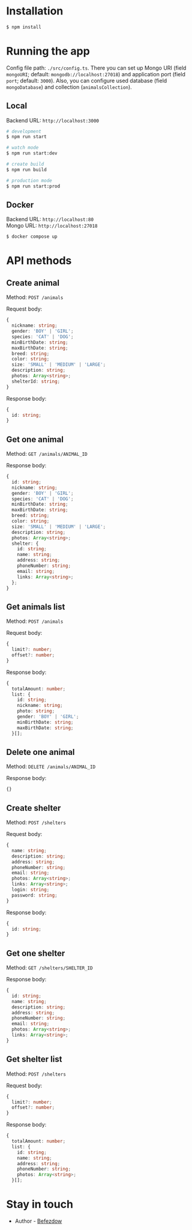 # Installation

```bash
$ npm install
```

# Running the app

Config file path: `./src/config.ts`. 
There you can set up Mongo URI (field `mongoURI`; default: `mongodb://localhost:27018`) and application port (field `port`; default: `3000`).
Also, you can configure used database (field `mongoDatabase`) and collection (`animalsCollection`).

## Local

Backend URL: `http://localhost:3000`

```bash
# development
$ npm run start

# watch mode
$ npm run start:dev

# create build
$ npm run build

# production mode
$ npm run start:prod
```

## Docker

Backend URL: `http://localhost:80`<br />
Mongo URL: `http://localhost:27018`

```bash
$ docker compose up
```

# API methods

## Create animal

Method: `POST /animals`

Request body:
```typescript
{
  nickname: string;
  gender: 'BOY' | 'GIRL';
  species: 'CAT' | 'DOG';
  minBirthDate: string;
  maxBirthDate: string;
  breed: string;
  color: string;
  size: 'SMALL' | 'MEDIUM' | 'LARGE';
  description: string;
  photos: Array<string>;
  shelterId: string;
}
```

Response body:
```typescript
{
  id: string;
}
```

## Get one animal

Method: `GET /animals/ANIMAL_ID`

Response body:
```typescript
{
  id: string;
  nickname: string;
  gender: 'BOY' | 'GIRL';
  species: 'CAT' | 'DOG';
  minBirthDate: string;
  maxBirthDate: string;
  breed: string;
  color: string;
  size: 'SMALL' | 'MEDIUM' | 'LARGE';
  description: string;
  photos: Array<string>;
  shelter: {
    id: string;
    name: string;
    address: string;
    phoneNumber: string;
    email: string;
    links: Array<string>;
  };
}
```

## Get animals list

Method: `POST /animals`

Request body:
```typescript
{
  limit?: number;
  offset?: number;
}
```

Response body:
```typescript
{
  totalAmount: number;
  list: {
    id: string;
    nickname: string;
    photo: string;
    gender: 'BOY' | 'GIRL';
    minBirthDate: string;
    maxBirthDate: string;
  }[];
```

## Delete one animal

Method: `DELETE /animals/ANIMAL_ID`

Response body:
```typescript
{}
```

## Create shelter

Method: `POST /shelters`

Request body:
```typescript
{
  name: string;
  description: string;
  address: string;
  phoneNumber: string;
  email: string;
  photos: Array<string>;
  links: Array<string>;
  login: string;
  password: string;
}
```

Response body:
```typescript
{
  id: string;
}
```

## Get one shelter

Method: `GET /shelters/SHELTER_ID`

Response body:
```typescript
{
  id: string;
  name: string;
  description: string;
  address: string;
  phoneNumber: string;
  email: string;
  photos: Array<string>;
  links: Array<string>;
}
```

## Get shelter list

Method: `POST /shelters`

Request body:
```typescript
{
  limit?: number;
  offset?: number;
}
```

Response body:
```typescript
{
  totalAmount: number;
  list: {
    id: string;
    name: string;
    address: string;
    phoneNumber: string;
    photos: Array<string>;
  }[];
```

# Stay in touch

- Author - [Befezdow](https://github.com/Befezdow)
